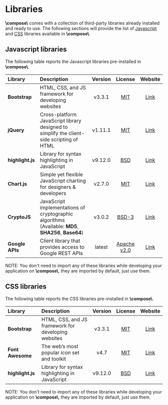 # Libraries

**\\compose\\** comes with a collection of third-party libraries already installed and ready to use.
The following sections will provide the list of [Javascript](#javascript-libraries) and
[CSS](#css-libraries) libraries available in **\\compose\\**.


## Javascript libraries

The following table reports the Javascript libraries pre-installed in **\\compose\\**.

| Library       | Description | Version    | License | Website   |
|:--------------|:------------|:----------:|:-------:|:---------:|
| **Bootstrap** | HTML, CSS, and JS framework for developing websites | v3.3.1     | [MIT](https://opensource.org/licenses/MIT) | [Link](https://getbootstrap.com/docs/3.3/) |
| **jQuery**    | Cross-platform JavaScript library designed to simplify the client-side scripting of HTML | v1.11.1    | [MIT](https://opensource.org/licenses/MIT) | [Link](http://jquery.com/) |
| **highlight.js** | Library for syntax highlighting in JavaScript | v9.12.0 | [BSD](https://github.com/isagalaev/highlight.js/blob/master/LICENSE) | [Link](https://highlightjs.org/) |
| **Chart.js**   | Simple yet flexible JavaScript charting for designers & developers | v2.7.0     | [MIT](https://opensource.org/licenses/MIT) | [Link](https://www.chartjs.org/)
| **CryptoJS**  | JavaScript implementations of cryptographic algorithms (Available: **MD5**, **SHA256**, **Base64**) | v3.0.2     | [BSD-3](https://opensource.org/licenses/BSD-3-Clause) | [Link](https://code.google.com/archive/p/crypto-js/)
| **Google APIs** | Client library that provides access to Google REST APIs | latest | [Apache v2.0](http://www.apache.org/licenses/LICENSE-2.0) | [Link](https://github.com/google/google-api-javascript-client)

NOTE: You don't need to import any of these libraries while developing your application on **\\compose\\**, they
are imported by default, just use them.



## CSS libraries

The following table reports the CSS libraries pre-installed in **\\compose\\**.

| Library       | Description | Version    | License | Website   |
|:--------------|:------------|:----------:|:-------:|:---------:|
| **Bootstrap** | HTML, CSS, and JS framework for developing websites | v3.3.1     | [MIT](https://opensource.org/licenses/MIT) | [Link](https://getbootstrap.com/docs/3.3/) |
| **Font Awesome**    | The web’s most popular icon set and toolkit | v4.7    | [MIT](https://opensource.org/licenses/MIT) | [Link](https://fontawesome.com/v4.7.0/) |
| **highlight.js** | Library for syntax highlighting in JavaScript | v9.12.0 | [BSD](https://github.com/isagalaev/highlight.js/blob/master/LICENSE) | [Link](https://highlightjs.org/) |

NOTE: You don't need to import any of these libraries while developing your application on **\\compose\\**, they
are imported by default, just use them.
